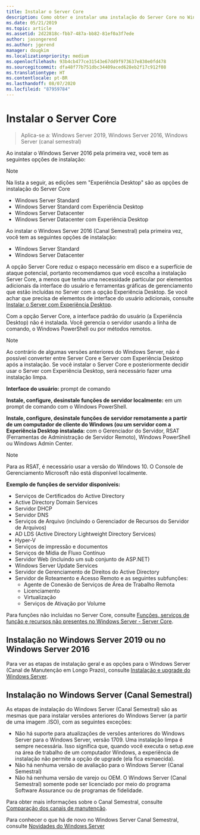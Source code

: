 ```yaml
---
title: Instalar o Server Core
description: Como obter e instalar uma instalação do Server Core no Windows Server 2019, Windows Server 2016 ou Windows Server (Canal Semestral).
ms.date: 05/21/2019
ms.topic: article
ms.assetid: 2d22818c-fbb7-487a-bb82-81ef0a3f7ede
author: jasongerend
ms.author: jgerend
manager: dougkim
ms.localizationpriority: medium
ms.openlocfilehash: 93b4cb477ce31543e67dd9f973637e830e0fd478
ms.sourcegitcommit: dfa48f77b751dbc34409aced628eb2f17c912f08
ms.translationtype: HT
ms.contentlocale: pt-BR
ms.lasthandoff: 08/07/2020
ms.locfileid: "87959784"
---
```

# <a name="install-server-core"></a>Instalar o Server Core

> Aplica-se a: Windows Server 2019, Windows Server 2016, Windows Server (canal semestral)

Ao instalar o Windows Server 2016 pela primeira vez, você tem as seguintes opções de instalação:

>[!NOTE]
> Na lista a seguir, as edições sem "Experiência Desktop" são as opções de instalação do Server Core

-    Windows Server Standard
-    Windows Server Standard com Experiência Desktop
-    Windows Server Datacenter
-    Windows Server Datacenter com Experiência Desktop

Ao instalar o Windows Server 2016 (Canal Semestral) pela primeira vez, você tem as seguintes opções de instalação:

-    Windows Server Standard
-    Windows Server Datacenter

A opção Server Core reduz o espaço necessário em disco e a superfície de ataque potencial, portanto recomendamos que você escolha a instalação Server Core, a menos que tenha uma necessidade particular por elementos adicionais da interface do usuário e ferramentas gráficas de gerenciamento que estão incluídas no Server com a opção Experiência Desktop. Se você achar que precisa de elementos de interface do usuário adicionais, consulte [Instalar o Server com Experiência Desktop](Getting-Started-with-Server-with-Desktop-Experience.md).

Com a opção Server Core, a interface padrão do usuário (a Experiência Desktop) não é instalada. Você gerencia o servidor usando a linha de comando, o Windows PowerShell ou por métodos remotos.

>[!NOTE]
>
>Ao contrário de algumas versões anteriores do Windows Server, não é possível converter entre Server Core e Server com Experiência Desktop após a instalação. Se você instalar o Server Core e posteriormente decidir usar o Server com Experiência Desktop, será necessário fazer uma instalação limpa.

**Interface do usuário:** prompt de comando

**Instale, configure, desinstale funções de servidor localmente:** em um prompt de comando com o Windows PowerShell.

**Instale, configure, desinstale funções de servidor remotamente a partir de um computador de cliente do Windows (ou um servidor com a Experiência Desktop instalada:** com o Gerenciador do Servidor, RSAT (Ferramentas de Administração de Servidor Remoto), Windows PowerShell ou Windows Admin Center.

>[!NOTE]
>
>Para as RSAT, é necessário usar a versão do Windows 10.
>O Console de Gerenciamento Microsoft não está disponível localmente.

**Exemplo de funções de servidor disponíveis:**

- Serviços de Certificados do Active Directory
- Active Directory Domain Services
- Servidor DHCP
- Servidor DNS
- Serviços de Arquivo (incluindo o Gerenciador de Recursos do Servidor de Arquivos)
- AD LDS (Active Directory Lightweight Directory Services)
- Hyper-V
- Serviços de impressão e documentos
- Serviços de Mídia de Fluxo Contínuo
- Servidor Web (incluindo um sub conjunto de ASP.NET)
- Windows Server Update Services
- Servidor de Gerenciamento de Direitos do Active Directory
- Servidor de Roteamento e Acesso Remoto e as seguintes subfunções:
   - Agente de Conexão de Serviços de Área de Trabalho Remota
   - Licenciamento
   - Virtualização
   - Serviços de Ativação por Volume

Para funções não incluídas no Server Core, consulte [Funções, serviços de função e recursos não presentes no Windows Server - Server Core](../administration/server-core/server-core-removed-roles.md).

## <a name="installing-on-windows-server-2019-or-windows-server-2016"></a>Instalação no Windows Server 2019 ou no Windows Server 2016

Para ver as etapas de instalação geral e as opções para o Windows Server (Canal de Manutenção em Longo Prazo), consulte [Instalação e upgrade do Windows Server](installation-and-upgrade.md).

## <a name="installing-on-windows-server-semi-annual-channel"></a>Instalação no Windows Server (Canal Semestral)

As etapas de instalação do Windows Server (Canal Semestral) são as mesmas que para instalar versões anteriores do Windows Server (a partir de uma imagem .ISO), com as seguintes exceções:

- Não há suporte para atualizações de versões anteriores do Windows Server para o Windows Server, versão 1709. Uma instalação limpa é sempre necessária.
   Isso significa que, quando você executa o setup.exe na área de trabalho de um computador Windows, a experiência de instalação não permite a opção de upgrade (ela fica esmaecida).
- Não há nenhuma versão de avaliação para o Windows Server (Canal Semestral)
- Não há nenhuma versão de varejo ou OEM. O Windows Server (Canal Semestral) somente pode ser licenciado por meio do programa Software Assurance ou de programas de fidelidade.

Para obter mais informações sobre o Canal Semestral, consulte [Comparação dos canais de manutenção](../get-started-19/servicing-channels-19.md).

Para conhecer o que há de novo no Windows Server Canal Semestral, consulte [Novidades do Windows Server](whats-new-in-windows-server.md)
